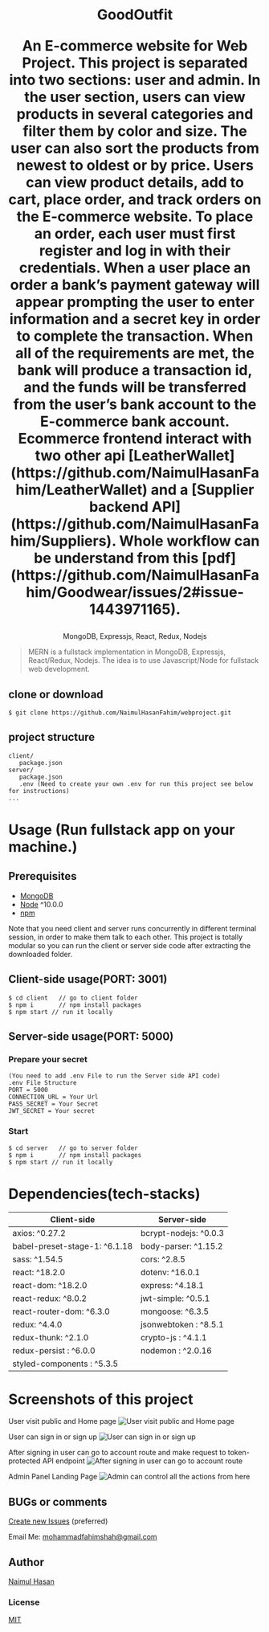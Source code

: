 <h1 align="center">
GoodOutfit
<p>An E-commerce website for Web Project. This project is separated into two sections: user and admin. In the user section, users can view products in several categories and filter them by color and size. The user can also sort the products from newest to oldest or by price. Users can view product details, add to cart, place order, and track orders on the E-commerce website. To place an order, each user must first register and log in with their credentials. When a user place an order a bank’s payment gateway will appear prompting the user to enter information and a secret key in order to complete the transaction. When all of the requirements are met, the bank will produce a transaction id, and the funds will be transferred from the user’s bank account to the E-commerce bank account. Ecommerce frontend interact with two other api [LeatherWallet](https://github.com/NaimulHasanFahim/LeatherWallet) and a [Supplier backend API](https://github.com/NaimulHasanFahim/Suppliers). Whole workflow can be understand from this [pdf](https://github.com/NaimulHasanFahim/Goodwear/issues/2#issue-1443971165).</p>
</h1>
<p align="center">
MongoDB, Expressjs, React, Redux, Nodejs
</p>


> MERN is a fullstack implementation in MongoDB, Expressjs, React/Redux, Nodejs. The idea is to use Javascript/Node for fullstack web development.

## clone or download
```terminal
$ git clone https://github.com/NaimulHasanFahim/webproject.git
```

## project structure
```terminal
client/
   package.json
server/
   package.json
   .env (Need to create your own .env for run this project see below for instructions)
...
```

# Usage (Run fullstack app on your machine.)

## Prerequisites
- [MongoDB](https://gist.github.com/nrollr/9f523ae17ecdbb50311980503409aeb3)
- [Node](https://nodejs.org/en/download/) ^10.0.0
- [npm](https://nodejs.org/en/download/package-manager/)

Note that you need client and server runs concurrently in different terminal session, in order to make them talk to each other. This project is totally modular so you can run the client or server side code after extracting the downloaded folder.

## Client-side usage(PORT: 3001)
```terminal
$ cd client   // go to client folder
$ npm i       // npm install packages
$ npm start // run it locally

```

## Server-side usage(PORT: 5000)

### Prepare your secret
```
(You need to add .env File to run the Server side API code)
.env File Structure
PORT = 5000
CONNECTION_URL = Your Url
PASS_SECRET = Your Secret
JWT_SECRET = Your secret
```

### Start

```terminal
$ cd server   // go to server folder
$ npm i       // npm install packages
$ npm start // run it locally
```


# Dependencies(tech-stacks)
Client-side | Server-side
--- | ---
axios: ^0.27.2 | bcrypt-nodejs: ^0.0.3
babel-preset-stage-1: ^6.1.18|body-parser: ^1.15.2
sass: ^1.54.5 | cors: ^2.8.5
react: ^18.2.0 | dotenv: ^16.0.1
react-dom: ^18.2.0 | express: ^4.18.1
react-redux: ^8.0.2 | jwt-simple: ^0.5.1
react-router-dom: ^6.3.0 | mongoose: ^6.3.5
redux: ^4.4.0 | jsonwebtoken : ^8.5.1
redux-thunk: ^2.1.0 | crypto-js : ^4.1.1
redux-persist : ^6.0.0| nodemon : ^2.0.16
styled-components : ^5.3.5 |


# Screenshots of this project

User visit public and Home page
![User visit public and Home page](https://user-images.githubusercontent.com/40023605/187589352-7e290dfe-f5a4-49ab-abf5-8698b22f2189.png)

User can sign in or sign up
![User can sign in or sign up](https://user-images.githubusercontent.com/40023605/187589358-93b1112e-bb3d-4d3f-bbde-16a6d4bd15b6.png)

After signing in user can go to account route and make request to token-protected API endpoint
![After signing in user can go to account route](https://user-images.githubusercontent.com/40023605/187589353-8c575245-e9fa-4d3b-9842-2d7d842057ec.png)

Admin Panel Landing Page
![Admin can control all the actions from here](https://user-images.githubusercontent.com/40023605/187589360-c25ee499-95e8-4fae-88be-6aa3d600f3b4.png)



## BUGs or comments
[Create new Issues](https://github.com/NaimulHasanFahim/webproject/issues) (preferred)

Email Me: mohammadfahimshah@gmail.com

## Author
[Naimul Hasan](https://www.linkedin.com/in/naimul-hasan-fahim-1541481b2/)


### License
[MIT](https://github.com/amazingandyyy/mern/blob/master/LICENSE)